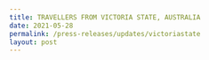 ```yaml
---
title: TRAVELLERS FROM VICTORIA STATE, AUSTRALIA
date: 2021-05-28
permalink: /press-releases/updates/victoriastate
layout: post
---
```

